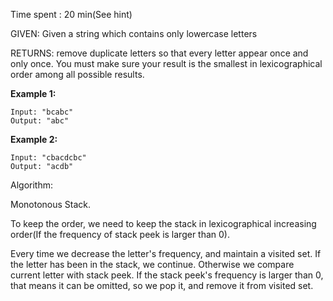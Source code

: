 Time spent :  20 min(See hint)

GIVEN: Given a string which contains only lowercase letters

RETURNS: remove duplicate letters so that every letter appear once and only once. You must make sure your result is the smallest in lexicographical order among all possible results.

**Example 1:**

```
Input: "bcabc"
Output: "abc"
```

**Example 2:**

```
Input: "cbacdcbc"
Output: "acdb"
```

Algorithm:

Monotonous Stack.

To keep the order, we need to keep the stack in lexicographical increasing order(If the frequency of stack peek is larger than 0).

Every time we decrease the letter's frequency, and maintain a visited set. If the letter has been in the stack, we continue. Otherwise we compare current letter with stack peek. If the stack peek's frequency is larger than 0, that means it can be omitted, so we pop it, and remove it from visited set.

